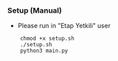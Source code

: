### Setup (Manual)

- Please run in "Etap Yetkili" user

```
    chmod +x setup.sh
    ./setup.sh
    python3 main.py
```


